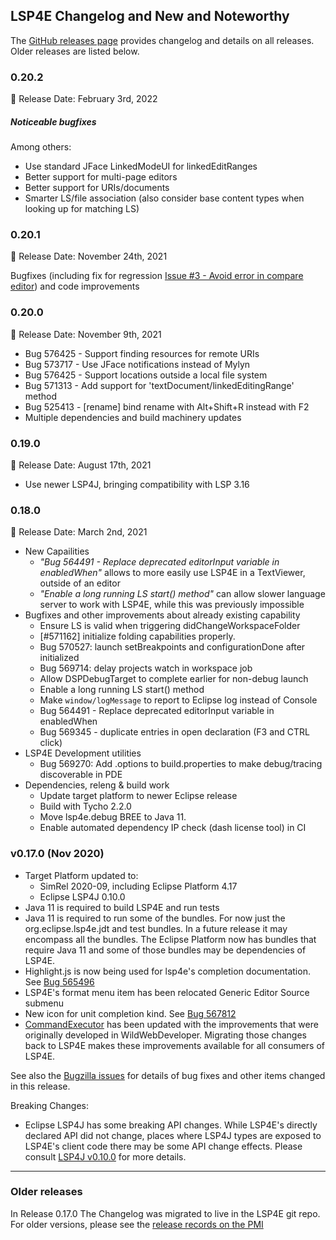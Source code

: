 ## LSP4E Changelog and New and Noteworthy

The [GitHub releases page](https://github.com/eclipse/lsp4e/releases) provides changelog and details on all releases.
Older releases are listed below.

### 0.20.2

📅 Release Date: February 3rd, 2022

##### Noticeable bugfixes

Among others:
* Use standard JFace LinkedModeUI for linkedEditRanges
* Better support for multi-page editors
* Better support for URIs/documents
* Smarter LS/file association (also consider base content types when looking up for matching LS)

### 0.20.1

📅 Release Date: November 24th, 2021

Bugfixes (including fix for regression [Issue #3 - Avoid error in compare editor](https://github.com/eclipse/lsp4e/issues/3)) and code improvements


### 0.20.0

📅 Release Date: November 9th, 2021

* Bug 576425 - Support finding resources for remote URIs
* Bug 573717 - Use JFace notifications instead of Mylyn
* Bug 576425 - Support locations outside a local file system
* Bug 571313 - Add support for 'textDocument/linkedEditingRange' method
* Bug 525413 - [rename] bind rename with Alt+Shift+R instead with F2
* Multiple dependencies and build machinery updates

### 0.19.0

📅 Release Date: August 17th, 2021

* Use newer LSP4J, bringing compatibility with LSP 3.16

### 0.18.0

📅 Release Date: March 2nd, 2021

* New Capailities
    * _"Bug 564491 - Replace deprecated editorInput variable in enabledWhen"_ allows to more easily use LSP4E in a TextViewer, outside of an editor
    * _"Enable a long running LS start() method"_ can allow slower language server to work with LSP4E, while this was previously impossible
* Bugfixes and other improvements about already existing capability
    * Ensure LS is valid when triggering didChangeWorkspaceFolder
    * [#571162] initialize folding capabilities properly.
    * Bug 570527: launch setBreakpoints and configurationDone after initialized
    * Bug 569714: delay projects watch in workspace job
    * Allow DSPDebugTarget to complete earlier for non-debug launch
    * Enable a long running LS start() method
    * Make `window/logMessage` to report to Eclipse log instead of Console
    * Bug 564491 - Replace deprecated editorInput variable in enabledWhen
    * Bug 569345 - duplicate entries in open declaration (F3 and CTRL click)
* LSP4E Development utilities
    * Bug 569270: Add .options to build.properties to make debug/tracing discoverable in PDE
* Dependencies, releng & build work
    * Update target platform to newer Eclipse release
    * Build with Tycho 2.2.0
    * Move lsp4e.debug BREE to Java 11.
    * Enable automated dependency IP check (dash license tool) in CI



### v0.17.0 (Nov 2020)

* Target Platform updated to:
    * SimRel 2020-09, including Eclipse Platform 4.17
    * Eclipse LSP4J 0.10.0
* Java 11 is required to build LSP4E and run tests
* Java 11 is required to run some of the bundles. For now just the org.eclipse.lsp4e.jdt and test bundles. In a future release it may encompass all the bundles. The Eclipse Platform now has bundles that require Java 11 and some of those bundles may be dependencies of LSP4E.
* Highlight.js is now being used for lsp4e's completion documentation. See [Bug 565496](https://bugs.eclipse.org/bugs/show_bug.cgi?id=565496)
* LSP4E's format menu item has been relocated Generic Editor Source submenu
* New icon for unit completion kind. See [Bug 567812 ](https://bugs.eclipse.org/bugs/show_bug.cgi?id=567812)
* [CommandExecutor](org.eclipse.lsp4e/src/org/eclipse/lsp4e/command/CommandExecutor.java) has been updated with the improvements that were originally developed in WildWebDeveloper. Migrating those changes back to LSP4E makes these improvements available for all consumers of LSP4E.

See also the [Bugzilla issues](https://bugs.eclipse.org/bugs/buglist.cgi?product=lsp4e&target_milestone=0.17.0) for details of bug fixes and other items changed in this release.

Breaking Changes:

* Eclipse LSP4J has some breaking API changes. While LSP4E's directly declared API did not change,
  places where LSP4J types are exposed to LSP4E's client code there may be some API change effects.
  Please consult [LSP4J v0.10.0](https://github.com/eclipse/lsp4j/releases/tag/v0.10.0) for more
  details.

---

### Older releases

In Release 0.17.0 The Changelog was migrated to live in the LSP4E git repo. For older
versions, please see the [release records on the PMI](https://projects.eclipse.org/projects/technology.lsp4e)